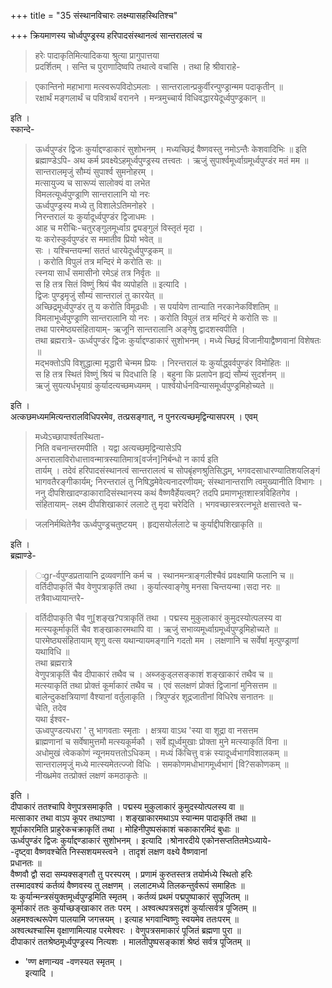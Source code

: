 +++
title = "35 संस्थानविचारः लक्ष्म्यासहस्थितिश्च"

+++
क्रियमाणस्य चोर्ध्वपुण्ड्रस्य हरिपादसंस्थानत्वं सान्तरालत्वं च 
> हरेः पादाकृतिमित्यादिकया श्रुत्या प्रागुपात्तया  
प्रदर्शितम् । सन्ति च पुराणादिष्वपि तथात्वे वचांसि । तथा हि श्रीवाराहे-  

> एकान्तिनो महाभागा मत्स्वरूपविदोऽमलाः । सान्तरालान्प्रकुर्वीरन्पुण्ड्रान्मम पदाकृतीन् ॥  
रक्षार्थं मङ्गलार्थं च पवित्रार्थं वरानने । मन्त्रमुच्चार्य विधिवद्धारयेदूर्ध्वपुण्ड्रकान् ॥

इति ।  
स्कान्दे- 
> ऊर्ध्वपुण्डंर द्विजः कुर्याद्दण्डाकारं सुशोभनम् । मध्यच्छिद्रं वैष्णवस्तु नमोऽन्तैः केशवादिभिः ॥ इति  
ब्रह्माण्डेऽपि-
> अथ कर्म प्रवक्ष्येऽहमूर्ध्वपुण्ड्रस्य तत्त्वतः । ऋजुं सुपार्श्वमूर्ध्वाग्रमूर्ध्वपुण्डंर मतं मम ॥  
सान्तरालमृजुं सौम्यं सुपार्श्व सुमनोहरम् ।  
मत्सायुज्य च सारूप्यं सालोक्यं वा लभेत  
विमलत्यूर्ध्वपुण्ड्राणि सान्तरालानि यो नरः  
ऊर्ध्वपुण्ड्रस्य मध्ये तु विशालेऽतिमनोहरे ।  
निरन्तरालं यः कुर्यादूर्ध्वपुण्डंर द्विजाधमः ।  
आह च मरीचिः-चतुरङ्गुलमूर्ध्वाग्र द्व्यङ्गुलं विस्तृतं मृदा ।  
यः करोस्कुर्वपुण्डंर स ममातीव प्रियो भवेत् ॥  
सः । यश्चिन्तयन्मां सततं धारयेदूर्ध्वपुण्ड्रकम् ॥  
। करोति विपुलं तत्र मन्दिरं मे करोति सः ॥  
त्स्नया सार्धं समासीनो रमेऽहं तत्र निर्वृतः ॥  
स हि तत्र सितं विष्णुं श्रियं चैव व्यपोहति ॥ इत्यादि ।  
द्विजः पुण्ड्रमृजुं सौम्यं सान्तरालं तु कारयेत् ॥  
अच्छिद्रमूर्ध्वपुण्डंर तु य करोति विमूढधीः । स पर्यायेण तान्याति नरकानेकविंशतिम् ॥  
विमलाभूर्ध्वपुण्ड्राणि सान्तरालानि यो नरः । करोति विपुलं तत्र मन्दिरं मे करोति सः ॥  
तथा पारमेष्ठ्यसंहितायाम्-
> ऋजूनि सान्तरालानि अङ्गेषु द्वादशस्वपीति ।  
तथा ब्रह्मरात्रे-
> ऊर्ध्वपुण्डंर द्विजः कुर्याद्दण्डाकारं सुशोभनम् । मध्ये च्छिद्रं विजानीयाद्वैष्णवानां विशेषतः ॥  
मद्भक्तोऽपि विशुद्धात्मा मृद्धारी चेन्मम प्रियः । निरन्तरालं यः कुर्याद्ध्वर्वपुण्डंर विमोहितः ॥  
स हि तत्र स्थितं विष्णुं श्रियं च पिदधाति हि । बहुना कि प्रलापेन हृद्यं सौम्यं सुदर्शनम् ॥  
ऋजुं सुयत्यर्धभृयाग्रं कुर्यादत्यच्छमध्यमम् । पार्श्वयोर्धनविन्यासमूर्ध्वपुण्ड्रमिहोच्यते ॥

इति ।  
अत्कछमध्यममित्यन्तरालविधिपरमेव, तत्प्रसङ्गात्, न पुनरत्यच्छमृद्विन्यासपरम् । एवम् 
> मध्येऽच्छापार्श्वतस्थिता-  
निति वचनान्तरमपीति । यद्वा अत्यच्छमृद्विन्यासेऽपि अन्तरालाविरोधात्तावन्मात्रस्यातिमात्र[वर्जन]निर्बन्धो न कार्य इति  
तार्यम् । तदेवं हरिपादसंस्थानत्वं सान्तरालत्वं च सोपबृंहणश्रुतिसिद्धम्, भगवदसाधारण्यातिशयलिङ्गं  
भागवतैरङ्गीकार्यम्; निरन्तरालं तु निषिद्धमेवेत्यनादरणीयम्; संस्थानान्तराणि त्वमुख्यानीति विभागः ।  
ननु दीपशिखादण्डाकारादिसंस्थानस्य कथं वैष्णवैर्हेयत्वम्? तदपि प्रमाणभूतशास्त्रविहितगेव ।  
संहितायाम्-
> लक्ष्म दीपशिखाकारं ललाटे तु मृदा चरेदिति । भगवच्छास्त्ररत्नभूते क्षसात्त्वते च-  

> जलनिर्मथितेनैव ऊर्ध्वपुण्ड्रचतुष्टयम् । हृद्यसयोर्ललाटे च कुर्याद्दीपशिखाकृति ॥

इति ।  
ब्रह्माण्डे- 
> ःgr-र्वपुण्डप्रतायानि द्रव्यवर्णानि कर्म च । स्थानमन्त्राङ्गलीश्चैवं प्रवक्ष्यामि फलानि च ॥  
वर्तिदीपाकृतिं चैव वेणुपत्राकृतिं तथा । कुर्यात्स्वाङ्गेषु मनसा चिन्तयन्मा।सदा नरः ॥  
तत्रैवाध्यायान्तरे-  

> वर्तिदीपाकृति चैव णु[शङ्ख?पत्राकृतिं तथा । पद्मस्य मुकुलाकारं कुमुदस्योत्पलस्य वा  
मत्स्यकूर्माकृतिं चैव शङ्खाकारमथापि वा । ऋजुं सभाव्यमूर्ध्वाग्रमूर्ध्वपुण्ड्रमिहोच्यते ॥  
पारमेष्ठ्यसंहितायाम् शृणु वत्स यथान्यायमङ्गानि गदतो मम । लक्षणानि च सर्वेषां मृत्पुण्ड्राणां यथाविधि ॥  
तथा ब्रह्मरात्रे  
वेणुपत्राकृतिं चैव दीपाकारं तथैव च । अब्जकुड्लसङ्काशं शङ्खाकारं तथैव च ॥  
मत्स्याकृतिं तथा प्रोक्तं कूर्माकारं तथैव च । एवं सलक्षणं प्रोक्तं द्विजानां मुनिसत्तम ॥  
बालेन्दुकक्षत्रियाणां वैश्यानां वर्तुलाकृति । त्रिपुण्डंर शूद्रजातीनां विधिरेष सनातनः ॥  
चेति, तदेव  
यथा ईश्वर-  
ऊध्वपुण्डत्यधरा ' तु भागवताः स्मृताः । क्षत्रया वाऽथ 'स्या वा शूद्रा वा नसत्तम  
ब्राह्मणानां च सर्वेषामुत्तमौ मत्स्यकूर्मकौ । सर्वे ह्यूर्ध्वमुखाः प्रोक्ता मुने मत्स्याकृतिं विना ॥  
अधोमुखं त्वेककोणं न्यूनमयत्ततोऽधिकम् । मध्यं किंचित्तु वक्रं स्यादूर्ध्वभागविशालकम् ॥  
सान्तरालमृजुं मध्ये मात्स्यमेतत्ज्जो विधिः । समकोणमधोभागमूर्ध्वभागं [वि?सकोणकम् ॥  
नीख्ध्रमेव तत्प्रोक्तं लक्षणं कमठाकृतेः ॥

इति ।  
दीपाकारं ततश्चापि वेणुपत्रसमाकृति । पद्मस्य मुकुलाकारं कुमुदस्योत्पलस्य वा ॥  
मत्साकार तथा वाऽप कूपर तथाऽण्वा । शङ्खाकारमथाऽप स्यान्मम पादाकृतिं तथा ॥  
शूर्पाकारमिति प्राहुरेकचक्राकृतिं तथा । मोहिनीपुष्पसंकाशं चकाकारमिदं बुधाः ॥  
ऊर्ध्वपुण्डंर द्विजः कुर्याद्दण्डाकारं सुशोभनम् । इत्यादि ।श्रोनारदीये एकोनसप्ततितमेऽध्याये-  
-दृष्ट्वा वैष्णवश्चेति निस्सशयमस्त्वने । तादृशं लक्षण वक्ष्ये वैष्णवानां  
प्रधानतः ॥  
वैष्णवौ द्वौ सदा सम्यक्सङ्गतौ तु परस्परम् । प्रणामं कुरुतस्तत्र तयोर्मध्ये स्थितो हरिः  
तस्मादवश्यं कर्तव्यं वैष्णवस्य तु लक्षणम् । ललाटमध्ये तिलकन्तुर्वरूपं समाहितः ॥  
यः कुर्यान्मन्त्रसंयुक्तमूर्ध्वपुण्ड्रमिति स्मृतम् । कर्तव्यं प्रथमं पद्मपुष्पाकारं सुपूजितम् ॥  
कूर्माकारं ततः कुर्याच्छङ्खाकार ततः परम् । अश्वत्थपत्रसदृशं कुर्यात्सर्वत्र पूजितम् ॥  
अहमश्वत्थरूपेण पालयामि जगत्त्रयम् । इत्याह भगवान्विष्णुः स्वयमेव ततःपरम् ॥  
अश्वत्थश्चास्मि वृक्षाणामित्याह परमेश्वरः । वेणुपत्रसमाकारं पूजितं ब्रह्मणा पुरा ॥  
दीपाकारं ततश्रेष्ठमूर्ध्वपुण्ड्रस्य नित्यशः । मालतीपुष्पसङ्काशं श्रेष्ठं सर्वत्र पूजितम् ॥  
- 'ण्ण क्षणान्यव -वणस्यत स्मृतम् ।  
इत्यादि ।
